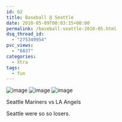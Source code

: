 ```yaml
---
id: 62
title: Baseball @ Seattle
date: 2010-05-09T00:03:15+00:00
permalink: /baseball-seattle-2010-05.html
dsq_thread_id:
  - "275349954"
pvc_views:
  - "6037"
categories:
  - Xtra
tags:
  - fun
---
```

<img style="margin-right:auto;margin-left:auto" alt="image" src="http://www.prashantparashar.com/wp-content/uploads/2010/05/wpid-2010-05-07-20.39.36.jpg" />

<img style="margin-right:auto;margin-left:auto" alt="image" src="http://www.prashantparashar.com/wp-content/uploads/2010/05/wpid-2010-05-07-19.53.15.jpg" />

<img style="margin-right:auto;margin-left:auto" alt="image" src="http://www.prashantparashar.com/wp-content/uploads/2010/05/wpid-2010-05-07-19.51.15.jpg" />

Seattle Mariners vs LA Angels
  
Seattle were so so losers.
